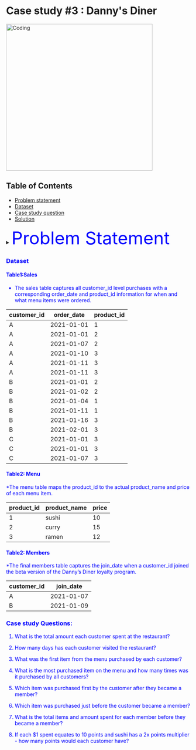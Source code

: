# Case study #3 : Danny's Diner
<img align="center" alt="Coding" width="400" src="https://github.com/Megzu07/8-Week-SQL-Challenge/assets/109617407/d1cb0b57-1795-4ec7-b97e-7a64c1dbbf12">

## Table of Contents

- [Problem statement](#introduction)
- [Dataset](#introduction)
- [Case study question](#introduction)
- [Solution](#introduction)

<details>
<summary><font color="blue"><font size ="10">Problem Statement</font></summary>
<p style="font-size: 8px;">   
  
Danny is interested in leveraging data to gain insights into his customers' behaviors and preferences. He wants to answer questions related to their visit patterns, spending habits, and favorite menu items. By understanding his customers better, he aims to provide a more personalized and enhanced experience for his loyal patrons.

These insights will play a pivotal role in his decision-making process, particularly regarding the expansion of his current customer loyalty program. Additionally, Danny needs assistance in creating simplified datasets that his team can readily examine without relying on SQL, making data analysis more accessible for his staff.
</p>
</details>

### Dataset
#### Table1:Sales

* The sales table captures all customer_id level purchases with a corresponding order_date and product_id information for when and what menu items were ordered.

| customer_id | order_date | product_id |
|------------|------------|------------|
| A          | 2021-01-01 | 1          |
| A          | 2021-01-01 | 2          |
| A          | 2021-01-07 | 2          |
| A          | 2021-01-10 | 3          |
| A          | 2021-01-11 | 3          |
| A          | 2021-01-11 | 3          |
| B          | 2021-01-01 | 2          |
| B          | 2021-01-02 | 2          |
| B          | 2021-01-04 | 1          |
| B          | 2021-01-11 | 1          |
| B          | 2021-01-16 | 3          |
| B          | 2021-02-01 | 3          |
| C          | 2021-01-01 | 3          |
| C          | 2021-01-01 | 3          |
| C          | 2021-01-07 | 3          |

#### Table2: Menu 

*The menu table maps the product_id to the actual product_name and price of each menu item.

| product_id | product_name | price |
|------------|--------------|-------|
| 1          | sushi        | 10    |
| 2          | curry        | 15    |
| 3          | ramen        | 12    |

#### Table2: Members

*The final members table captures the join_date when a customer_id joined the beta version of the Danny’s Diner loyalty program.

| customer_id | join_date  |
|------------|------------|
| A          | 2021-01-07 |
| B          | 2021-01-09 |


### Case study Questions: 

1. What is the total amount each customer spent at the restaurant?

2. How many days has each customer visited the restaurant?

3. What was the first item from the menu purchased by each customer?

4. What is the most purchased item on the menu and how many times was it purchased by all customers?

5. Which item was purchased first by the customer after they became a member?

6. Which item was purchased just before the customer became a member?

7. What is the total items and amount spent for each member before they became a member?

8. If each $1 spent equates to 10 points and sushi has a 2x points multiplier - how many points would each customer have?


















